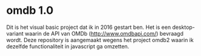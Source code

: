 # omdb 1.0

Dit is het visual basic project dat ik in 2016 gestart ben. Het is een desktop-variant waarin de API van OMDb (http://www.omdbapi.com/) bevraagd wordt.
Deze repository is aangemaakt wegens het project omdb2 waarin ik dezelfde functionaliteit in javascript ga omzetten.
